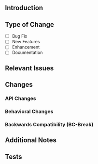 ## Introduction
<!-- Explain existing problems or why this pull request is necessary -->

## Type of Change
<!-- Select all that apply -->
- [ ] Bug Fix
- [ ] New Features
- [ ] Enhancement
- [ ] Documentation

## Relevant Issues
<!-- List issues on the issue tracker that are related to this PR. -->

## Changes
### API Changes
<!-- Any change that will require an API documentation update. -->

### Behavioral Changes
<!-- Any change to how the server behaves. -->

### Backwards Compatibility (BC-Break)
<!-- Any backwards incompatibilities that would need to be addressed. -->

## Additional Notes
<!-- Included additional explanation or follow-up actions. -->

## Tests
<!-- Include test results for testing this PR. -->